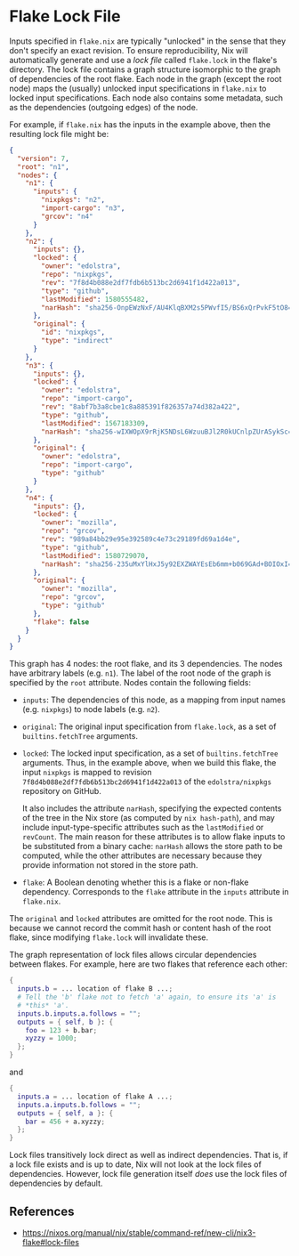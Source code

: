 # Flake Lock File

Inputs specified in `flake.nix` are typically "unlocked" in the sense that they don't specify an exact revision. To ensure reproducibility, Nix will automatically generate and use a _lock file_ called `flake.lock` in the flake's directory. The lock file contains a graph structure isomorphic to the graph of dependencies of the root flake. Each node in the graph (except the root node) maps the (usually) unlocked input specifications in `flake.nix` to locked input specifications. Each node also contains some metadata, such as the dependencies (outgoing edges) of the node.

For example, if `flake.nix` has the inputs in the example above, then the resulting lock file might be:

```json
{
  "version": 7,
  "root": "n1",
  "nodes": {
    "n1": {
      "inputs": {
        "nixpkgs": "n2",
        "import-cargo": "n3",
        "grcov": "n4"
      }
    },
    "n2": {
      "inputs": {},
      "locked": {
        "owner": "edolstra",
        "repo": "nixpkgs",
        "rev": "7f8d4b088e2df7fdb6b513bc2d6941f1d422a013",
        "type": "github",
        "lastModified": 1580555482,
        "narHash": "sha256-OnpEWzNxF/AU4KlqBXM2s5PWvfI5/BS6xQrPvkF5tO8="
      },
      "original": {
        "id": "nixpkgs",
        "type": "indirect"
      }
    },
    "n3": {
      "inputs": {},
      "locked": {
        "owner": "edolstra",
        "repo": "import-cargo",
        "rev": "8abf7b3a8cbe1c8a885391f826357a74d382a422",
        "type": "github",
        "lastModified": 1567183309,
        "narHash": "sha256-wIXWOpX9rRjK5NDsL6WzuuBJl2R0kUCnlpZUrASykSc="
      },
      "original": {
        "owner": "edolstra",
        "repo": "import-cargo",
        "type": "github"
      }
    },
    "n4": {
      "inputs": {},
      "locked": {
        "owner": "mozilla",
        "repo": "grcov",
        "rev": "989a84bb29e95e392589c4e73c29189fd69a1d4e",
        "type": "github",
        "lastModified": 1580729070,
        "narHash": "sha256-235uMxYlHxJ5y92EXZWAYEsEb6mm+b069GAd+BOIOxI="
      },
      "original": {
        "owner": "mozilla",
        "repo": "grcov",
        "type": "github"
      },
      "flake": false
    }
  }
}
```

This graph has 4 nodes: the root flake, and its 3 dependencies. The nodes have arbitrary labels (e.g. `n1`). The label of the root node of the graph is specified by the `root` attribute. Nodes contain the following fields:

- `inputs`: The dependencies of this node, as a mapping from input names (e.g. `nixpkgs`) to node labels (e.g. `n2`).
    
- `original`: The original input specification from `flake.lock`, as a set of `builtins.fetchTree` arguments.
    
- `locked`: The locked input specification, as a set of `builtins.fetchTree` arguments. Thus, in the example above, when we build this flake, the input `nixpkgs` is mapped to revision `7f8d4b088e2df7fdb6b513bc2d6941f1d422a013` of the `edolstra/nixpkgs` repository on GitHub.
    
    It also includes the attribute `narHash`, specifying the expected contents of the tree in the Nix store (as computed by `nix hash-path`), and may include input-type-specific attributes such as the `lastModified` or `revCount`. The main reason for these attributes is to allow flake inputs to be substituted from a binary cache: `narHash` allows the store path to be computed, while the other attributes are necessary because they provide information not stored in the store path.
    
- `flake`: A Boolean denoting whether this is a flake or non-flake dependency. Corresponds to the `flake` attribute in the `inputs` attribute in `flake.nix`.
    

The `original` and `locked` attributes are omitted for the root node. This is because we cannot record the commit hash or content hash of the root flake, since modifying `flake.lock` will invalidate these.

The graph representation of lock files allows circular dependencies between flakes. For example, here are two flakes that reference each other:

```nix
{
  inputs.b = ... location of flake B ...;
  # Tell the 'b' flake not to fetch 'a' again, to ensure its 'a' is
  # *this* 'a'.
  inputs.b.inputs.a.follows = "";
  outputs = { self, b }: {
    foo = 123 + b.bar;
    xyzzy = 1000;
  };
}
```

and

```nix
{
  inputs.a = ... location of flake A ...;
  inputs.a.inputs.b.follows = "";
  outputs = { self, a }: {
    bar = 456 + a.xyzzy;
  };
}
```

Lock files transitively lock direct as well as indirect dependencies. That is, if a lock file exists and is up to date, Nix will not look at the lock files of dependencies. However, lock file generation itself _does_ use the lock files of dependencies by default.

## References

- https://nixos.org/manual/nix/stable/command-ref/new-cli/nix3-flake#lock-files
